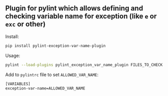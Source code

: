 ## Plugin for pylint which allows defining and checking variable name for exception (like `e` or `exc` or other)

Install:
```bash
pip install pylint-exception-var-name-plugin
```

Usage:
```bash
pylint --load-plugins pylint_exception_var_name_plugin FILES_TO_CHECK
```

Add to `pylintrc` file to set `ALLOWED_VAR_NAME`:
```bash
[VARIABLES]
exception-var-name=ALLOWED_VAR_NAME
```
